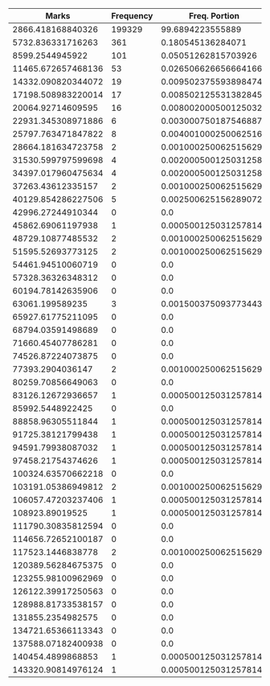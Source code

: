 | Marks | Frequency | Freq. Portion |
|-------|-----------|---------------|
| 2866.418168840326 | 199329 | 99.6894223555889 |
| 5732.836331716263 | 361 | 0.180545136284071 |
| 8599.2544945922 | 101 | 0.05051262815703926 |
| 11465.672657468136 | 53 | 0.026506626656664166 |
| 14332.090820344072 | 19 | 0.009502375593898474 |
| 17198.508983220014 | 17 | 0.008502125531382845 |
| 20064.92714609595 | 16 | 0.008002000500125032 |
| 22931.345308971886 | 6 | 0.003000750187546887 |
| 25797.763471847822 | 8 | 0.004001000250062516 |
| 28664.181634723758 | 2 | 0.001000250062515629 |
| 31530.599797599698 | 4 | 0.002000500125031258 |
| 34397.017960475634 | 4 | 0.002000500125031258 |
| 37263.43612335157 | 2 | 0.001000250062515629 |
| 40129.854286227506 | 5 | 0.002500625156289072 |
| 42996.27244910344 | 0 | 0.0 |
| 45862.69061197938 | 1 | 0.0005001250312578145 |
| 48729.10877485532 | 2 | 0.001000250062515629 |
| 51595.52693773125 | 2 | 0.001000250062515629 |
| 54461.94510060719 | 0 | 0.0 |
| 57328.36326348312 | 0 | 0.0 |
| 60194.78142635906 | 0 | 0.0 |
| 63061.199589235 | 3 | 0.0015003750937734434 |
| 65927.61775211095 | 0 | 0.0 |
| 68794.03591498689 | 0 | 0.0 |
| 71660.45407786281 | 0 | 0.0 |
| 74526.87224073875 | 0 | 0.0 |
| 77393.2904036147 | 2 | 0.001000250062515629 |
| 80259.70856649063 | 0 | 0.0 |
| 83126.12672936657 | 1 | 0.0005001250312578145 |
| 85992.5448922425 | 0 | 0.0 |
| 88858.96305511844 | 1 | 0.0005001250312578145 |
| 91725.38121799438 | 1 | 0.0005001250312578145 |
| 94591.79938087032 | 1 | 0.0005001250312578145 |
| 97458.21754374626 | 1 | 0.0005001250312578145 |
| 100324.63570662218 | 0 | 0.0 |
| 103191.05386949812 | 2 | 0.001000250062515629 |
| 106057.47203237406 | 1 | 0.0005001250312578145 |
| 108923.89019525 | 1 | 0.0005001250312578145 |
| 111790.30835812594 | 0 | 0.0 |
| 114656.72652100187 | 0 | 0.0 |
| 117523.1446838778 | 2 | 0.001000250062515629 |
| 120389.56284675375 | 0 | 0.0 |
| 123255.98100962969 | 0 | 0.0 |
| 126122.39917250563 | 0 | 0.0 |
| 128988.81733538157 | 0 | 0.0 |
| 131855.2354982575 | 0 | 0.0 |
| 134721.65366113343 | 0 | 0.0 |
| 137588.07182400938 | 0 | 0.0 |
| 140454.4899868853 | 1 | 0.0005001250312578145 |
| 143320.90814976124 | 1 | 0.0005001250312578145 |
